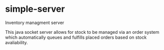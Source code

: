 # simple-server
Inventory managment server

This java socket server allows for stock to be managed via an order system which automatically queues and fulfills placed orders based on stock avaliability. 
